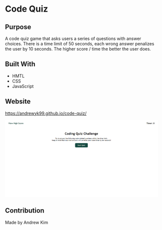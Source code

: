 # Code Quiz

## Purpose
A code quiz game that asks users a series of questions with answer choices. There is a time limit of 50 seconds, each wrong answer penalizes the user by 10 seconds. The higher score / time the better the user does.

## Built With
* HMTL
* CSS
* JavaScript

## Website
https://andrewyk99.github.io/code-quiz/

![screenshot of website](./assets/images/code-quiz-ss.png?raw=true "Screenshot")

## Contribution
Made by Andrew Kim
